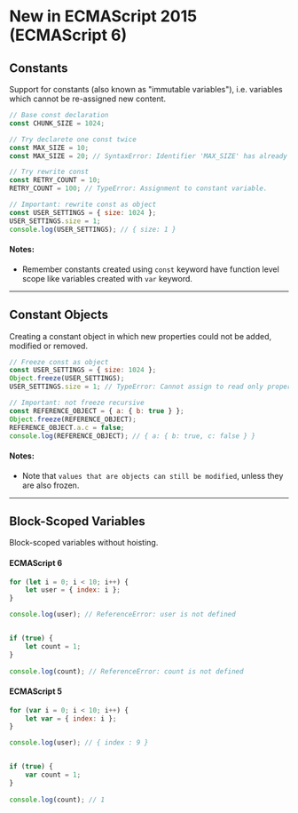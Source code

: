 # New in ECMAScript 2015 (ECMAScript 6)

## Constants

Support for constants (also known as "immutable variables"), i.e. variables which cannot be re-assigned new content.

```js
// Base const declaration
const CHUNK_SIZE = 1024;

// Try declarete one const twice
const MAX_SIZE = 10;
const MAX_SIZE = 20; // SyntaxError: Identifier 'MAX_SIZE' has already been declared

// Try rewrite const
const RETRY_COUNT = 10;
RETRY_COUNT = 100; // TypeError: Assignment to constant variable.

// Important: rewrite const as object
const USER_SETTINGS = { size: 1024 };
USER_SETTINGS.size = 1;
console.log(USER_SETTINGS); // { size: 1 }
```

#### Notes: 

 * Remember constants created using `const` keyword have function level scope like variables created with `var` keyword.

***


## Constant Objects

Creating a constant object in which new properties could not be added, modified or removed.

```js
// Freeze const as object
const USER_SETTINGS = { size: 1024 };
Object.freeze(USER_SETTINGS);
USER_SETTINGS.size = 1; // TypeError: Cannot assign to read only property 'size' of #<Object>

// Important: not freeze recursive
const REFERENCE_OBJECT = { a: { b: true } };
Object.freeze(REFERENCE_OBJECT);
REFERENCE_OBJECT.a.c = false;
console.log(REFERENCE_OBJECT); // { a: { b: true, c: false } }
```

#### Notes:

 * Note that `values that are objects can still be modified`, unless they are also frozen.

***


## Block-Scoped Variables
  
Block-scoped variables without hoisting.

#### ECMAScript 6 
```js
for (let i = 0; i < 10; i++) {
    let user = { index: i };
}

console.log(user); // ReferenceError: user is not defined


if (true) {
    let count = 1;
}
  
console.log(count); // ReferenceError: count is not defined
```

#### ECMAScript 5 
```js
for (var i = 0; i < 10; i++) {
    let var = { index: i };
}

console.log(user); // { index : 9 }


if (true) {
    var count = 1;
}
  
console.log(count); // 1
```
